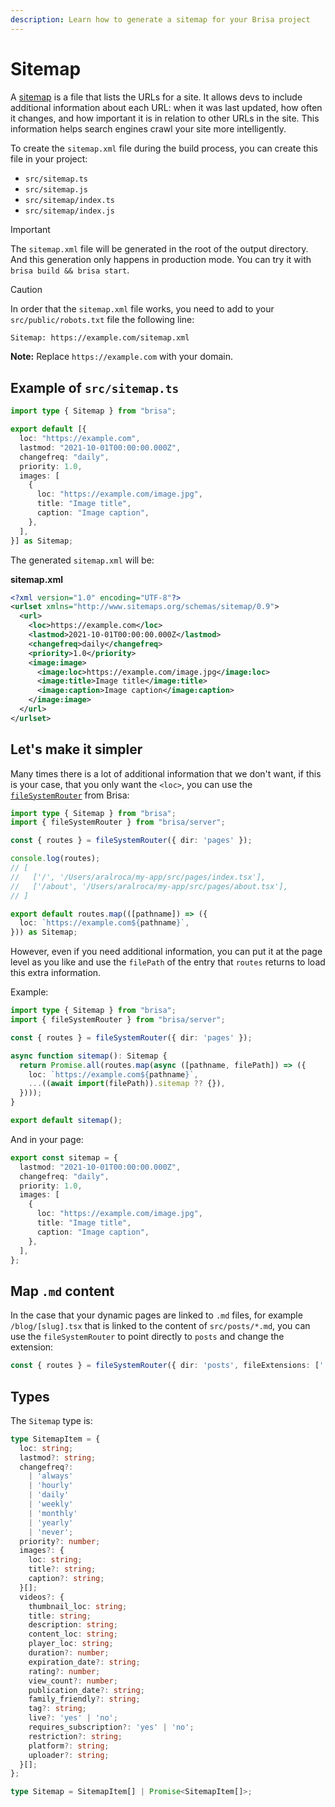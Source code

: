 ```yaml
---
description: Learn how to generate a sitemap for your Brisa project
---
```


# Sitemap

A [sitemap](https://en.wikipedia.org/wiki/Site_map) is a file that lists the URLs for a site. It allows devs to include additional information about each URL: when it was last updated, how often it changes, and how important it is in relation to other URLs in the site. This information helps search engines crawl your site more intelligently.

To create the `sitemap.xml` file during the build process, you can create this file in your project:

- `src/sitemap.ts`
- `src/sitemap.js`
- `src/sitemap/index.ts`
- `src/sitemap/index.js`

> [!IMPORTANT]
>
> The `sitemap.xml` file will be generated in the root of the output directory. And this generation only happens in production mode. You can try it with `brisa build && brisa start`.

> [!CAUTION]
>
> In order that the `sitemap.xml` file works, you need to add to your `src/public/robots.txt` file the following line:
>
> ```sh
> Sitemap: https://example.com/sitemap.xml
> ```
> **Note:** Replace `https://example.com` with your domain.

## Example of `src/sitemap.ts`

```ts
import type { Sitemap } from "brisa";

export default [{
  loc: "https://example.com",
  lastmod: "2021-10-01T00:00:00.000Z",
  changefreq: "daily",
  priority: 1.0,
  images: [
    {
      loc: "https://example.com/image.jpg",
      title: "Image title",
      caption: "Image caption",
    },
  ],
}] as Sitemap;
```

The generated `sitemap.xml` will be:

**sitemap.xml**

```xml
<?xml version="1.0" encoding="UTF-8"?>
<urlset xmlns="http://www.sitemaps.org/schemas/sitemap/0.9">
  <url>
    <loc>https://example.com</loc>
    <lastmod>2021-10-01T00:00:00.000Z</lastmod>
    <changefreq>daily</changefreq>
    <priority>1.0</priority>
    <image:image>
      <image:loc>https://example.com/image.jpg</image:loc>
      <image:title>Image title</image:title>
      <image:caption>Image caption</image:caption>
    </image:image>
  </url>
</urlset>
```

## Let's make it simpler

Many times there is a lot of additional information that we don't want, if this is your case, that you only want the `<loc>`, you can use the [`fileSystemRouter`](/docs/api-reference/server-apis/fileSystemRouter) from Brisa:

```ts
import type { Sitemap } from "brisa";
import { fileSystemRouter } from "brisa/server";

const { routes } = fileSystemRouter({ dir: 'pages' });

console.log(routes);
// [
//   ['/', '/Users/aralroca/my-app/src/pages/index.tsx'],
//   ['/about', '/Users/aralroca/my-app/src/pages/about.tsx'],
// ]

export default routes.map(([pathname]) => ({
  loc: `https://example.com${pathname}`,
})) as Sitemap;
```

However, even if you need additional information, you can put it at the page level as you like and use the `filePath` of the entry that `routes` returns to load this extra information.

Example:

```ts
import type { Sitemap } from "brisa";
import { fileSystemRouter } from "brisa/server";

const { routes } = fileSystemRouter({ dir: 'pages' });

async function sitemap(): Sitemap {
  return Promise.all(routes.map(async ([pathname, filePath]) => ({
    loc: `https://example.com${pathname}`,
    ...((await import(filePath)).sitemap ?? {}),
  })));
}

export default sitemap();
```

And in your page:

```ts
export const sitemap = {
  lastmod: "2021-10-01T00:00:00.000Z",
  changefreq: "daily",
  priority: 1.0,
  images: [
    {
      loc: "https://example.com/image.jpg",
      title: "Image title",
      caption: "Image caption",
    },
  ],
};
```

## Map `.md` content

In the case that your dynamic pages are linked to `.md` files, for example `/blog/[slug].tsx` that is linked to the content of `src/posts/*.md`, you can use the `fileSystemRouter` to point directly to `posts` and change the extension:

```ts
const { routes } = fileSystemRouter({ dir: 'posts', fileExtensions: ['.md'] });
```

## Types

The `Sitemap` type is:

```ts
type SitemapItem = {
  loc: string;
  lastmod?: string;
  changefreq?:
    | 'always'
    | 'hourly'
    | 'daily'
    | 'weekly'
    | 'monthly'
    | 'yearly'
    | 'never';
  priority?: number;
  images?: {
    loc: string;
    title?: string;
    caption?: string;
  }[];
  videos?: {
    thumbnail_loc: string;
    title: string;
    description: string;
    content_loc: string;
    player_loc: string;
    duration?: number;
    expiration_date?: string;
    rating?: number;
    view_count?: number;
    publication_date?: string;
    family_friendly?: string;
    tag?: string;
    live?: 'yes' | 'no';
    requires_subscription?: 'yes' | 'no';
    restriction?: string;
    platform?: string;
    uploader?: string;
  }[];
};

type Sitemap = SitemapItem[] | Promise<SitemapItem[]>;
```
